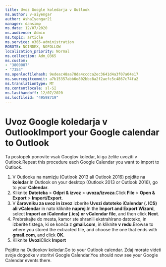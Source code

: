 ```yaml
---
title: Uvoz Google koledarja v Outlook
ms.author: v-aiyengar
author: AshaIyengar21
manager: dansimp
ms.date: 12/07/2020
ms.audience: Admin
ms.topic: article
ms.service: o365-administration
ROBOTS: NOINDEX, NOFOLLOW
localization_priority: Normal
ms.collection: Adm_O365
ms.custom:
- "3800007"
- "7354"
ms.openlocfilehash: 9edeac48aa78da4ccdca2ec3641d4a3f07a04e17
ms.sourcegitcommit: a7b15357abb6e802bbc8a2f2aefc5c4867c74fa2
ms.translationtype: MT
ms.contentlocale: sl-SI
ms.lasthandoff: 12/07/2020
ms.locfileid: "49598719"
---
```

# <a name="import-your-google-calendar-to-outlook"></a><span data-ttu-id="a37b1-102">Uvoz Google koledarja v Outlook</span><span class="sxs-lookup"><span data-stu-id="a37b1-102">Import your Google calendar to Outlook</span></span>

<span data-ttu-id="a37b1-103">Ta postopek ponovite vsak Googlov koledar, ki ga želite uvoziti v Outlook.</span><span class="sxs-lookup"><span data-stu-id="a37b1-103">Repeat this procedure each Google Calendar you want to import to Outlook.</span></span>

1. <span data-ttu-id="a37b1-104">V Outlooku na namizju (Outlook 2013 ali Outlook 2016) pojdite na **koledar**.</span><span class="sxs-lookup"><span data-stu-id="a37b1-104">In Outlook on your desktop (Outlook 2013 or Outlook 2016), go to your **Calendar**.</span></span>
1. <span data-ttu-id="a37b1-105">Kliknite **Datoteka**  >  **Odpri & izvoz**  >  **uvoza/izvoza**.</span><span class="sxs-lookup"><span data-stu-id="a37b1-105">Click **File** > **Open & Export** > **Import/Export**.</span></span>
1. <span data-ttu-id="a37b1-106">V **čarovniku za uvoz in izvoz** izberite **Uvozi datoteko iCalendar (. ICS) ali vCalendar** in nato kliknite **naprej**.</span><span class="sxs-lookup"><span data-stu-id="a37b1-106">In the **Import and Export Wizard**, select **Import an iCalendar (.ics) or vCalendar file**, and then click **Next**.</span></span>
1. <span data-ttu-id="a37b1-107">Prebrskajte do mesta, kamor ste shranili ekstrahirano datoteko, in izberite tistega, ki se konča z **gmail.com**, in kliknite **v redu**.</span><span class="sxs-lookup"><span data-stu-id="a37b1-107">Browse to where you stored the extracted file, and choose the one that ends with **gmail.com**, and click **OK**.</span></span>
1. <span data-ttu-id="a37b1-108">Kliknite **Uvozi**</span><span class="sxs-lookup"><span data-stu-id="a37b1-108">Click **Import**</span></span>

<span data-ttu-id="a37b1-109">Pojdite na Outlookov koledar.</span><span class="sxs-lookup"><span data-stu-id="a37b1-109">Go to your Outlook calendar.</span></span> <span data-ttu-id="a37b1-110">Zdaj morate videti svoje dogodke v storitvi Google Calendar.</span><span class="sxs-lookup"><span data-stu-id="a37b1-110">You should now see your Google Calendar events there.</span></span>
